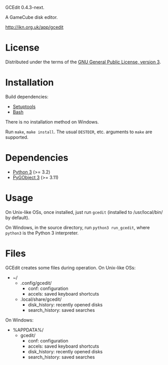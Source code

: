 GCEdit 0.4.3-next.

A GameCube disk editor.

http://ikn.org.uk/app/gcedit

# License

Distributed under the terms of the
[GNU General Public License, version 3](http://www.gnu.org/licenses/gpl-3.0.txt).

# Installation

Build dependencies:
- [Setuptools](https://setuptools.readthedocs.io/en/latest/)
- [Bash](https://www.gnu.org/software/bash/)

There is no installation method on Windows.

Run `make`, `make install`.  The usual `DESTDIR`, etc. arguments to `make` are
supported.

# Dependencies

- [Python 3](http://www.python.org) (>= 3.2)
- [PyGObject 3](https://live.gnome.org/PyGObject) (>= 3.11)

# Usage

On Unix-like OSs, once installed, just run `gcedit` (installed to
/usr/local/bin/ by default).

On Windows, in the source directory, run `python3 run_gcedit`, where `python3`
is the Python 3 interpreter.

# Files

GCEdit creates some files during operation.  On Unix-like OSs:

- ~/
    - .config/gcedit/
        - conf: configuration
        - accels: saved keyboard shortcuts
    - .local/share/gcedit/
        - disk_history: recently opened disks
        - search_history: saved searches

On Windows:

- %APPDATA%/
    - gcedit/
        - conf: configuration
        - accels: saved keyboard shortcuts
        - disk_history: recently opened disks
        - search_history: saved searches
